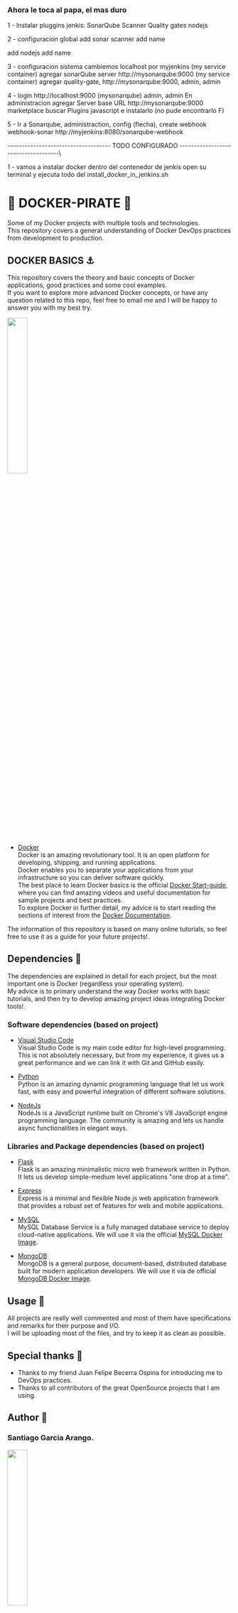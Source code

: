 ### Ahora le toca al papa, el mas duro
1 - Instalar pluggins jenkis:
SonarQube Scanner
Quality gates
nodejs

2 - configuracion global
add sonar scanner
    add name

add nodejs
    add name

3 - configuracion sistema
cambiemos localhost por   myjenkins (my service container)
agregar sonarQube server http://mysonarqube:9000 (my service container)
agregar quality-gate, http://mysonarqube:9000, admin, admin

4 - login http://localhost:9000 (mysonarqube) admin, admin
En administracion agregar Server base URL http://mysonarqube:9000
marketplace buscar Plugins javascript e instalarlo (no pude encontrarlo F)

5 - 
Ir a Sonarqube, administraction, config (flecha), create webhook
webhook-sonar
http://myjenkins:8080/sonarqube-webhook

------------------------------------ TODO CONFIGURADO ------------------------------------\

1 - vamos a instalar docker dentro del contenedor de jenkis
open su terminal y ejecuta todo del install_docker_in_jenkins.sh



# :whale: DOCKER-PIRATE :whale:
Some of my Docker projects with multiple tools and technologies. <br>
This repository covers a general understanding of Docker DevOps practices from development to production. <br>

## DOCKER BASICS :anchor:
This repository covers the theory and basic concepts of Docker applications, good practices and some cool examples. <br>
If you want to explore more advanced Docker concepts, or have any question related to this repo, feel free to email me and I will be happy to 
answer you with my best try. <br>

<img src="assets/img/DockerAnimated.gif" width=30%> <br>

* [Docker](https://www.docker.com) <br>
Docker is an amazing revolutionary tool. It is an open platform for developing, shipping, and running applications. <br>
Docker enables you to separate your applications from your infrastructure so you can deliver software quickly. <br>
The best place to learn Docker basics is the official [Docker Start-guide](https://docs.docker.com/get-started/), where you can find amazing videos 
and useful documentation for sample projects and best practices. <br>
To explore Docker in further detail, my advice is to start reading the sections of interest from the [Docker Documentation](https://docs.docker.com). <br>


The information of this repository is based on many online tutorials, so feel free to use it as a guide for your future projects!.<br>

## Dependencies :vertical_traffic_light:
The dependencies are explained in detail for each project, but the most important one is Docker (regardless your operating system). <br>
My advice is to primary understand the way Docker works with basic tutorials, and then try to develop amazing project ideas integrating Docker tools!. <br>


### Software dependencies (based on project)
* [Visual Studio Code](https://code.visualstudio.com/) <br>
Visual Studio Code is my main code editor for high-level programming. This is not absolutely necessary, but from my experience, it gives us a great performance and we can link it with Git and GitHub easily. <br>

* [Python](https://www.python.org/) <br>
Python is an amazing dynamic programming language that let us work fast, with easy and powerful integration of different software solutions. <br>

* [NodeJs](https://nodejs.org/en/) <br>
NodeJs is a JavaScript runtime built on Chrome's V8 JavaScript engine programming language. The community is amazing and lets us handle async functionalities in elegant ways. <br>


### Libraries and Package dependencies (based on project)

* [Flask](https://flask.palletsprojects.com/en/1.1.x/) <br>
Flask is an amazing minimalistic micro web framework written in Python. It lets us develop simple-medium level applications "one drop at a time". <br>

* [Express](https://expressjs.com) <br>
Express is a minimal and flexible Node.js web application framework that provides a robust set of features for web and mobile applications. <br>

* [MySQL](https://www.mysql.com) <br>
MySQL Database Service is a fully managed database service to deploy cloud-native applications. We will use it via the official [MySQL Docker Image](https://hub.docker.com/_/mysql).<br>

* [MongoDB](https://www.mongodb.com) <br>
MongoDB is a general purpose, document-based, distributed database built for modern application developers. We will use it via de official [MongoDB Docker Image](https://hub.docker.com/_/mongo). <br>


## Usage :dizzy:
All projects are really well commented and most of them have specifications and remarks for their purpose and I/O. <br>
I will be uploading most of the files, and try to keep it as clean as possible. <br>


## Special thanks :gift:
* Thanks to my friend Juan Felipe Becerra Ospina for introducing me to DevOps practices. <br>
* Thanks to all contributors of the great OpenSource projects that I am using. <br>


## Author :musical_keyboard:
### Santiago Garcia Arango.
<img src="assets/img/SantiagoImage.jpg" width=30%> <br>
